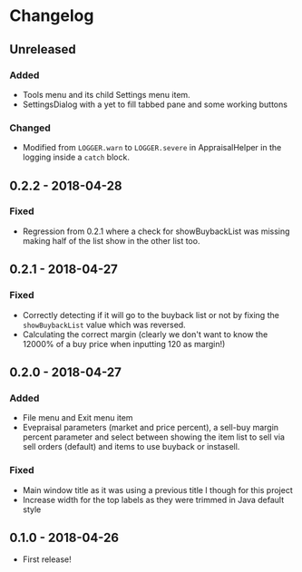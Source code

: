 # Changelog
## Unreleased
### Added
- Tools menu and its child Settings menu item.
- SettingsDialog with a yet to fill tabbed pane and some working buttons

### Changed
- Modified from `LOGGER.warn` to `LOGGER.severe` in  AppraisalHelper in
the logging inside a `catch` block.
 
## 0.2.2 - 2018-04-28
### Fixed
- Regression from 0.2.1 where a check for showBuybackList was missing making half
of the list show in the other list too.

## 0.2.1 - 2018-04-27
### Fixed
- Correctly detecting if it will go to the buyback list or not by fixing the
`showBuybackList` value which was reversed.
- Calculating the correct margin (clearly we don't want to know the 12000% of a
buy price when inputting 120 as margin!)

## 0.2.0 - 2018-04-27
### Added
- File menu and Exit menu item
- Evepraisal parameters (market and price percent), a sell-buy margin
percent parameter and select between showing the item list to sell via sell
orders (default) and items to use buyback or instasell.

### Fixed
- Main window title as it was using a previous title I though for this project
- Increase width for the top labels as they were trimmed in Java default style

## 0.1.0 - 2018-04-26
- First release!

